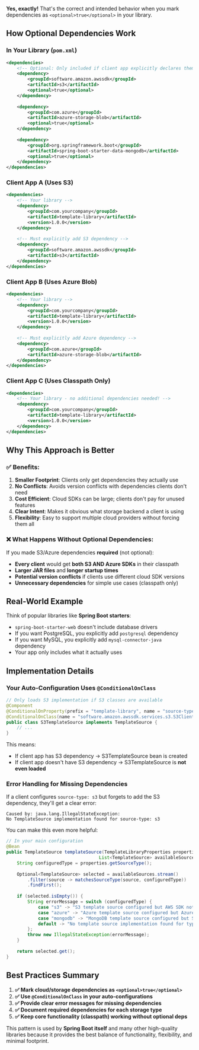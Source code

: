 **Yes, exactly!** That's the correct and intended behavior when you mark dependencies as `<optional>true</optional>` in your library.

## How Optional Dependencies Work

### In Your Library (`pom.xml`)
```xml
<dependencies>
    <!-- Optional: Only included if client app explicitly declares them -->
    <dependency>
        <groupId>software.amazon.awssdk</groupId>
        <artifactId>s3</artifactId>
        <optional>true</optional>
    </dependency>
    
    <dependency>
        <groupId>com.azure</groupId>
        <artifactId>azure-storage-blob</artifactId>
        <optional>true</optional>
    </dependency>
    
    <dependency>
        <groupId>org.springframework.boot</groupId>
        <artifactId>spring-boot-starter-data-mongodb</artifactId>
        <optional>true</optional>
    </dependency>
</dependencies>
```

### Client App A (Uses S3)
```xml
<dependencies>
    <!-- Your library -->
    <dependency>
        <groupId>com.yourcompany</groupId>
        <artifactId>template-library</artifactId>
        <version>1.0.0</version>
    </dependency>
    
    <!-- Must explicitly add S3 dependency -->
    <dependency>
        <groupId>software.amazon.awssdk</groupId>
        <artifactId>s3</artifactId>
    </dependency>
</dependencies>
```

### Client App B (Uses Azure Blob)
```xml
<dependencies>
    <!-- Your library -->
    <dependency>
        <groupId>com.yourcompany</groupId>
        <artifactId>template-library</artifactId>
        <version>1.0.0</version>
    </dependency>
    
    <!-- Must explicitly add Azure dependency -->
    <dependency>
        <groupId>com.azure</groupId>
        <artifactId>azure-storage-blob</artifactId>
    </dependency>
</dependencies>
```

### Client App C (Uses Classpath Only)
```xml
<dependencies>
    <!-- Your library - no additional dependencies needed! -->
    <dependency>
        <groupId>com.yourcompany</groupId>
        <artifactId>template-library</artifactId>
        <version>1.0.0</version>
    </dependency>
</dependencies>
```

## Why This Approach is Better

### ✅ **Benefits:**

1. **Smaller Footprint**: Clients only get dependencies they actually use
2. **No Conflicts**: Avoids version conflicts with dependencies clients don't need
3. **Cost Efficient**: Cloud SDKs can be large; clients don't pay for unused features
4. **Clear Intent**: Makes it obvious what storage backend a client is using
5. **Flexibility**: Easy to support multiple cloud providers without forcing them all

### ❌ **What Happens Without Optional Dependencies:**

If you made S3/Azure dependencies **required** (not optional):

- **Every client** would get **both S3 AND Azure SDKs** in their classpath
- **Larger JAR files** and **longer startup times**
- **Potential version conflicts** if clients use different cloud SDK versions
- **Unnecessary dependencies** for simple use cases (classpath only)

## Real-World Example

Think of popular libraries like **Spring Boot starters**:

- `spring-boot-starter-web` doesn't include database drivers
- If you want PostgreSQL, you explicitly add `postgresql` dependency
- If you want MySQL, you explicitly add `mysql-connector-java` dependency
- Your app only includes what it actually uses

## Implementation Details

### Your Auto-Configuration Uses `@ConditionalOnClass`
```java
// Only loads S3 implementation if S3 classes are available
@Component
@ConditionalOnProperty(prefix = "template-library", name = "source-type", havingValue = "s3")
@ConditionalOnClass(name = "software.amazon.awssdk.services.s3.S3Client")
public class S3TemplateSource implements TemplateSource {
    // ...
}
```

This means:
- If client app has S3 dependency → S3TemplateSource bean is created
- If client app doesn't have S3 dependency → S3TemplateSource is **not even loaded**

### Error Handling for Missing Dependencies
If a client configures `source-type: s3` but forgets to add the S3 dependency, they'll get a clear error:

```
Caused by: java.lang.IllegalStateException: 
No TemplateSource implementation found for source-type: s3
```

You can make this even more helpful:

```java
// In your main configuration
@Bean
public TemplateSource templateSource(TemplateLibraryProperties properties, 
                                   List<TemplateSource> availableSources) {
    String configuredType = properties.getSourceType();
    
    Optional<TemplateSource> selected = availableSources.stream()
        .filter(source -> matchesSourceType(source, configuredType))
        .findFirst();
    
    if (selected.isEmpty()) {
        String errorMessage = switch (configuredType) {
            case "s3" -> "S3 template source configured but AWS SDK not found. Add 'software.amazon.awssdk:s3' dependency.";
            case "azure" -> "Azure template source configured but Azure SDK not found. Add 'com.azure:azure-storage-blob' dependency.";
            case "mongodb" -> "MongoDB template source configured but Spring Data MongoDB not found. Add 'org.springframework.boot:spring-boot-starter-data-mongodb' dependency.";
            default -> "No template source implementation found for type: " + configuredType;
        };
        throw new IllegalStateException(errorMessage);
    }
    
    return selected.get();
}
```

## Best Practices Summary

1. **✅ Mark cloud/storage dependencies as `<optional>true</optional>`**
2. **✅ Use `@ConditionalOnClass` in your auto-configurations**
3. **✅ Provide clear error messages for missing dependencies**
4. **✅ Document required dependencies for each storage type**
5. **✅ Keep core functionality (classpath) working without optional deps**

This pattern is used by **Spring Boot itself** and many other high-quality libraries because it provides the best balance of functionality, flexibility, and minimal footprint.